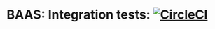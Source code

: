 # BAAS: Integration tests: [![CircleCI](https://circleci.com/gh/AShnyakin/baas/tree/master.svg?style=svg)](https://circleci.com/gh/AShnyakin/baas/tree/master)
